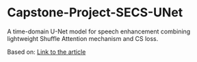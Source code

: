 # Capstone-Project-SECS-UNet
A time-domain U-Net model for speech enhancement combining lightweight Shuffle Attention mechanism and CS loss.

Based on: [Link to the article](https://www.mdpi.com/2076-3417/12/9/4161)
